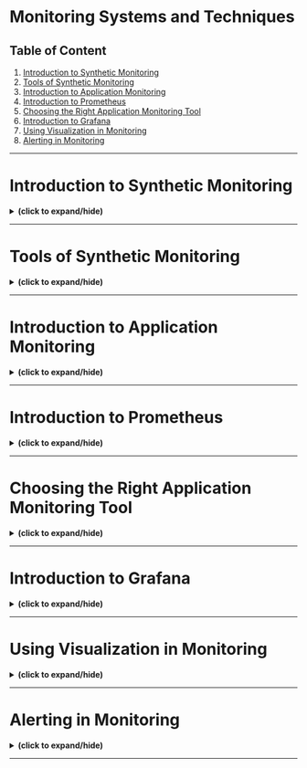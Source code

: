 # Monitoring Systems and Techniques

## Table of Content

1. [Introduction to Synthetic Monitoring](#intro)
2. [Tools of Synthetic Monitoring](#synthetic_monitoring_tools)
3. [Introduction to Application Monitoring](#intro_to_application_monitoring)
4. [Introduction to Prometheus](#intro_to_prometheus)
5. [Choosing the Right Application Monitoring Tool](#choose_right_tool)
6. [Introduction to Grafana](#intro_to_grafana)
7. [Using Visualization in Monitoring](#using_visualization)
8. [Alerting in Monitoring](#alerting)

---

<a id="intro"></a>
# Introduction to Synthetic Monitoring
<details close>
<summary><b>(click to expand/hide)</b></summary>
<!-- MarkdownTOC -->

## What is Synthetic Monitoring?
- **Definition**: Synthetic monitoring (also known as synthetic testing or proactive monitoring) is a method used to simulate user interactions with a website or application to test and monitor performance.
- **Process**: Involves creating and replaying predefined actions or requests that a typical user would make, to predict and improve user experience actively.

## Importance of Synthetic Monitoring
- **Performance Insights**: Provides continuous testing to gauge crucial aspects like business operations, application availability, and website speed.
- **Predictive and Proactive**: Acts through bots that simulate real user interactions, using a network of checkpoints to ensure the application performs well consistently.

## Operational Process of Synthetic Monitoring
- **Initiation**: The monitoring system selects a checkpoint and sends test instructions.
- **Execution**: The checkpoint simulates the user action, gathers data, and checks for responsiveness and errors.
- **Reporting**: Results are reported back to the monitoring system which records the data for analysis.
- **Error Handling**: If errors are detected, the test is rerun from another checkpoint to confirm the issue before sending out an alert.

## Benefits of Synthetic Monitoring
- **Quick Problem Resolution**: Allows for rapid identification and fixing of performance issues before they impact users.
- **Detailed Error Reporting**: Provides instant, detailed insights into errors, facilitating quicker response and resolution.
- **Proactive Issue Detection**: Synthetic tests can identify potential problems like performance degradation or service unavailability, often before they affect the user experience.

## Comparison with Real User Monitoring (RUM)
- **Synthetic vs. RUM**: While RUM relies on real user interactions to collect data, synthetic monitoring uses pre-scripted scenarios to predict and solve issues in advance.
- **Use Case Complementarity**: Synthetic monitoring is best for identifying immediate issues and maintaining uptime, whereas RUM provides insights based on actual user behavior and long-term trends.

## Applications of Synthetic Monitoring
- **Service Level Agreement (SLA) Compliance**: Helps validate SLA commitments by continuously checking the uptime and responsiveness of services.
- **Third-Party Service Monitoring**: Enables monitoring of third-party services like CDNs and payment gateways to ensure they meet performance standards.
- **Complex Transactions**: Simulates detailed business processes to check for issues in critical paths like logins, form submissions, and checkouts.

## Conclusion
Synthetic monitoring is an essential tool for any business that relies on digital platforms, providing a proactive approach to ensure that applications and services are always performing at their best. It ensures operational efficiency, helps in SLA compliance, and enhances user satisfaction by minimizing disruptions and optimizing response strategies.

<!-- /MarkdownTOC -->
</details>

---

<a id="synthetic_monitoring_tools"></a>
# Tools of Synthetic Monitoring
<details close>
<summary><b>(click to expand/hide)</b></summary>
<!-- MarkdownTOC -->

## Purpose of Synthetic Monitoring Tools
- **Definition**: Synthetic monitoring tools simulate user interactions with websites, applications, and APIs to test and monitor their performance and availability.
- **Key Functions**: These tools create and replay user requests to identify and resolve potential issues before they impact real users.

## Features of Synthetic Monitoring Tools

### 1. Scripting and Transaction Capture
- **Description**: Allows precise specification of actions in a test scenario, such as navigating through a checkout or sign-up flow.
- **Benefit**: Evaluates functionality and performance by mimicking critical application flows, enhancing reliability.

### 2. Performance Experimentation
- **Capability**: Supports testing of various scenarios ("What If" analysis) to assess the potential impact on performance.
- **Advantage**: Provides flexibility in testing and helps visualize the effects of performance enhancements.

### 3. Alerting and Notifications
- **Functionality**: Proactively tests sites from external viewpoints to identify outages or availability issues.
- **Importance**: Ensures timely alerts are issued for outages, enabling quick response to maintain service continuity.

### 4. Comprehensive Testing
- **Utility**: Can be utilized in pre-production environments such as staging, UAT, and QA.
- **Strength**: Assesses performance and user experience without the need for real user traffic, which is critical during the development phase.

### 5. Benchmarking and Comparisons
- **Use Case**: Measures performance against industry standards or competitors.
- **Application**: Provides insights on how a site's performance compares with others, valuable for strategic positioning and improvement.

## Applications of Synthetic Monitoring Tools
- **Simulation of User Journeys**: Scripts simulate real user paths to ensure all critical subsystems function correctly.
- **Problem Detection**: Identifies issues like login failures, transaction errors, and code changes that impact user experience.
- **Service Level Agreements (SLA) Compliance**: Verifies that performance metrics meet agreed standards.

## Selection Criteria for Synthetic Monitoring Tools
- **Monitoring Capabilities**: Ability to monitor applications with the desired frequency and thoroughness.
- **Alerting and Notification**: Robust mechanisms for identifying and reporting issues.
- **Reporting and Analytics**: Tools should offer detailed, actionable insights through comprehensive reporting features.
- **User Friendliness and Setup**: Ease of use and straightforward setup are crucial for effective monitoring.
- **Cost-Effectiveness**: Evaluating the cost relative to the value provided, ensuring it fits the budget and ROI expectations.

## Conclusion
Synthetic monitoring tools are indispensable for businesses aiming to ensure high availability and performance of their digital services. By providing detailed insights and proactive problem resolution, these tools help maintain an excellent user experience, safeguard reputation, and protect revenue.

<!-- /MarkdownTOC -->
</details>

---

<a id="intro_to_application_monitoring"></a>
# Introduction to Application Monitoring
<details close>
<summary><b>(click to expand/hide)</b></summary>
<!-- MarkdownTOC -->

  ## What is Application Monitoring?
- **Definition**: Application monitoring is a process used by developers to ensure that software performs as intended.
- **Tools**: Developers use various tools to collect performance metrics to assess application functionality in real-time.

## Importance of Application Monitoring
- **Rapid Issue Detection**: Enables immediate identification of bugs or unexpected events, preventing potential disruptions.
- **App Usage Insights**: Helps understand how applications are used, allowing for optimizations to enhance performance and user satisfaction.

## Functions of Application Monitoring Tools
- **Component Observation**: Monitors servers, databases, and other components to ensure smooth and intended operations.
- **Visualization and Alerts**: Provides dashboards for an overview and alerts for specific issues, enhancing issue detection and response.
- **Anomaly Detection and Distributed Tracing**: Employs advanced techniques to identify patterns and trace the origins of errors across multiple nodes.
- **Dependency Mapping**: Visually tracks how requests travel between services, crucial for understanding application interactions.

## Deployment and Telemetry
- **Delivery Models**: Available as on-premises or cloud-based solutions; can be implemented via hardware or software.
- **Synthetic Traffic and Telemetry**: Uses synthetic traffic to simulate user interactions and gather telemetry data including resource utilization, server logs, and performance metrics.

## Benefits of Application Monitoring
- **Proactive Troubleshooting**: Facilitates rapid diagnosis and resolution of issues, enhancing system reliability.
- **IT Productivity and DevOps Integration**: Improves IT staff productivity and accelerates application deployment processes.
- **Business Productivity and User Satisfaction**: Enhances user experience and business productivity by minimizing downtime and improving service quality.

## Conclusion
Application monitoring is crucial for maintaining high application performance and availability. It supports developers in proactive problem-solving, reduces operational costs, and drives business growth through improved customer satisfaction. Employing robust monitoring strategies is essential for any organization looking to optimize application performance and ensure user satisfaction.

<!-- /MarkdownTOC -->
</details>

---

<a id="intro_to_prometheus"></a>
# Introduction to Prometheus
<details close>
<summary><b>(click to expand/hide)</b></summary>
<!-- MarkdownTOC -->


<!-- /MarkdownTOC -->
</details>

---

<a id="choose_right_tool"></a>
# Choosing the Right Application Monitoring Tool
<details close>
<summary><b>(click to expand/hide)</b></summary>
<!-- MarkdownTOC -->


<!-- /MarkdownTOC -->
</details>

---

<a id="intro_to_grafana"></a>
# Introduction to Grafana
<details close>
<summary><b>(click to expand/hide)</b></summary>
<!-- MarkdownTOC -->


<!-- /MarkdownTOC -->
</details>

---

<a id="using_visualization"></a>
# Using Visualization in Monitoring
<details close>
<summary><b>(click to expand/hide)</b></summary>
<!-- MarkdownTOC -->


<!-- /MarkdownTOC -->
</details>

---

<a id="alerting"></a>
# Alerting in Monitoring
<details close>
<summary><b>(click to expand/hide)</b></summary>
<!-- MarkdownTOC -->


<!-- /MarkdownTOC -->
</details>

---
